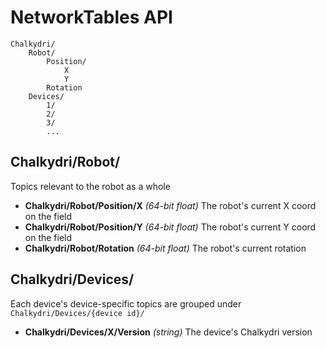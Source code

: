
# NetworkTables API

```text
Chalkydri/
    Robot/
        Position/
            X
            Y
        Rotation
    Devices/
        1/
        2/
        3/
        ...
```

## Chalkydri/Robot/

Topics relevant to the robot as a whole

 - **Chalkydri/Robot/Position/X** *(64-bit float)*
   The robot's current X coord on the field
 - **Chalkydri/Robot/Position/Y** *(64-bit float)*
   The robot's current Y coord on the field
 - **Chalkydri/Robot/Rotation** *(64-bit float)*
   The robot's current rotation

## Chalkydri/Devices/

Each device's device-specific topics are grouped under `Chalkydri/Devices/{device id}/`

 - **Chalkydri/Devices/X/Version** *(string)*
   The device's Chalkydri version

